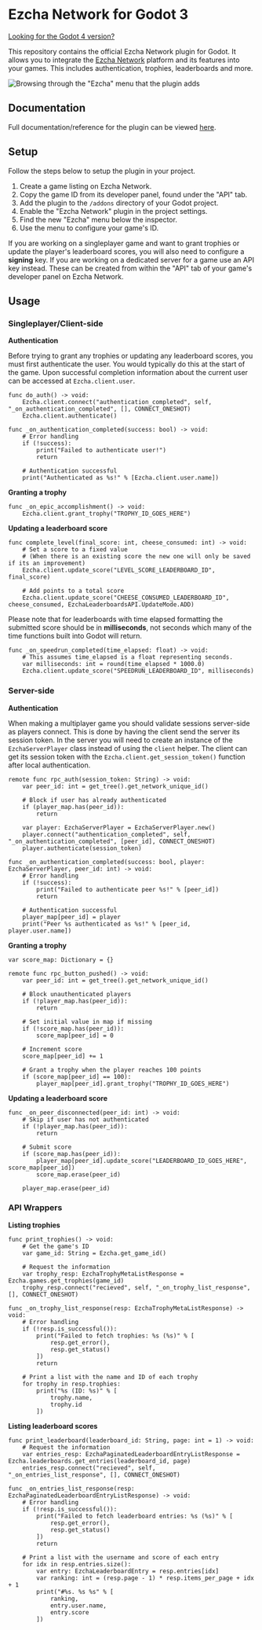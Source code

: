 # Ezcha Network for Godot 3

[Looking for the Godot 4 version?](https://github.com/ezcha-network/godot-plugin/tree/godot-4.x)

This repository contains the official Ezcha Network plugin for Godot. It allows you to
integrate the [Ezcha Network](https://ezcha.net/) platform and its features into your games.
This includes authentication, trophies, leaderboards and more.

![Browsing through the "Ezcha" menu that the plugin adds](https://github.com/ezcha-network/godot-plugin/assets/15235673/db396bc5-b509-4545-ac10-c30b894b9031)

## Documentation

Full documentation/reference for the plugin can be viewed [here](docs.md).

## Setup

Follow the steps below to setup the plugin in your project.

1. Create a game listing on Ezcha Network.
2. Copy the game ID from its developer panel, found under the "API" tab.
3. Add the plugin to the `/addons` directory of your Godot project.
4. Enable the "Ezcha Network" plugin in the project settings.
5. Find the new "Ezcha" menu below the inspector.
6. Use the menu to configure your game's ID.

If you are working on a singleplayer game and want to grant trophies or update the player's
leaderboard scores, you will also need to configure a **signing** key. If you are working on
a dedicated server for a game use an API key instead. These can be
created from within the "API" tab of your game's developer panel on Ezcha Network.

## Usage

### Singleplayer/Client-side

**Authentication**

Before trying to grant any trophies or updating any leaderboard scores, you must first
authenticate the user. You would typically do this at the start of the game. Upon successful
completion information about the current user can be accessed at `Ezcha.client.user`.

```gdscript
func do_auth() -> void:
	Ezcha.client.connect("authentication_completed", self, "_on_authentication_completed", [], CONNECT_ONESHOT)
	Ezcha.client.authenticate()

func _on_authentication_completed(success: bool) -> void:
	# Error handling
	if (!success):
		print("Failed to authenticate user!")
		return
	
	# Authentication successful
	print("Authenticated as %s!" % [Ezcha.client.user.name])
```

**Granting a trophy**

```gdscript
func _on_epic_accomplishment() -> void:
	Ezcha.client.grant_trophy("TROPHY_ID_GOES_HERE")
```

**Updating a leaderboard score**

```gdscript
func complete_level(final_score: int, cheese_consumed: int) -> void:
	# Set a score to a fixed value
	# (When there is an existing score the new one will only be saved if its an improvement)
	Ezcha.client.update_score("LEVEL_SCORE_LEADERBOARD_ID", final_score)
	
	# Add points to a total score
	Ezcha.client.update_score("CHEESE_CONSUMED_LEADERBOARD_ID", cheese_consumed, EzchaLeaderboardsAPI.UpdateMode.ADD)
```

Please note that for leaderboards with time elapsed formatting the submitted score should be in **milliseconds**, not seconds which many of the time functions built into Godot will return.

```gdscript
func _on_speedrun_completed(time_elapsed: float) -> void:
	# This assumes time_elapsed is a float representing seconds.
	var milliseconds: int = round(time_elapsed * 1000.0)
	Ezcha.client.update_score("SPEEDRUN_LEADERBOARD_ID", milliseconds)
```

### Server-side

**Authentication**

When making a multiplayer game you should validate sessions server-side as players connect.
This is done by having the client send the server its session token.
In the server you will need to create an instance of the `EzchaServerPlayer` class
instead of using the `client` helper. The client can get its session token with the
`Ezcha.client.get_session_token()` function after local authentication.

```gdscript
remote func rpc_auth(session_token: String) -> void:
	var peer_id: int = get_tree().get_network_unique_id()
	
	# Block if user has already authenticated
	if (player_map.has(peer_id)):
		return

	var player: EzchaServerPlayer = EzchaServerPlayer.new()
	player.connect("authentication_completed", self, "_on_authentication_completed", [peer_id], CONNECT_ONESHOT)
	player.authenticate(session_token)

func _on_authentication_completed(success: bool, player: EzchaServerPlayer, peer_id: int) -> void:
	# Error handling
	if (!success):
		print("Failed to authenticate peer %s!" % [peer_id])
		return
	
	# Authentication successful
	player_map[peer_id] = player
	print("Peer %s authenticated as %s!" % [peer_id, player.user.name])
```

**Granting a trophy**

```gdscript
var score_map: Dictionary = {}

remote func rpc_button_pushed() -> void:
	var peer_id: int = get_tree().get_network_unique_id()
	
	# Block unauthenticated players
	if (!player_map.has(peer_id)):
		return
	
	# Set initial value in map if missing
	if (!score_map.has(peer_id)):
		score_map[peer_id] = 0
	
	# Increment score
	score_map[peer_id] += 1
	
	# Grant a trophy when the player reaches 100 points
	if (score_map[peer_id] == 100):
		player_map[peer_id].grant_trophy("TROPHY_ID_GOES_HERE")
```

**Updating a leaderboard score**

```gdscript
func _on_peer_disconnected(peer_id: int) -> void:
	# Skip if user has not authenticated
	if (!player_map.has(peer_id)):
		return
	
	# Submit score
	if (score_map.has(peer_id)):
		player_map[peer_id].update_score("LEADERBOARD_ID_GOES_HERE", score_map[peer_id])
		score_map.erase(peer_id)
	
	player_map.erase(peer_id)
```

### API Wrappers

**Listing trophies**

```gdscript
func print_trophies() -> void:
	# Get the game's ID
	var game_id: String = Ezcha.get_game_id()
	
	# Request the information
	var trophy_resp: EzchaTrophyMetaListResponse = Ezcha.games.get_trophies(game_id)
	trophy_resp.connect("recieved", self, "_on_trophy_list_response", [], CONNECT_ONESHOT)

func _on_trophy_list_response(resp: EzchaTrophyMetaListResponse) -> void:
	# Error handling
	if (!resp.is_successful()):
		print("Failed to fetch trophies: %s (%s)" % [
			resp.get_error(),
			resp.get_status()
		])
		return
	
	# Print a list with the name and ID of each trophy
	for trophy in resp.trophies:
		print("%s (ID: %s)" % [
			trophy.name,
			trophy.id
		])
```

**Listing leaderboard scores**

```gdscript
func print_leaderboard(leaderboard_id: String, page: int = 1) -> void:
	# Request the information
	var entries_resp: EzchaPaginatedLeaderboardEntryListResponse = Ezcha.leaderboards.get_entries(leaderboard_id, page)
	entries_resp.connect("recieved", self, "_on_entries_list_response", [], CONNECT_ONESHOT)

func _on_entries_list_response(resp: EzchaPaginatedLeaderboardEntryListResponse) -> void:
	# Error handling
	if (!resp.is_successful()):
		print("Failed to fetch leaderboard entries: %s (%s)" % [
			resp.get_error(),
			resp.get_status()
		])
		return
	
	# Print a list with the username and score of each entry
	for idx in resp.entries.size():
		var entry: EzchaLeaderboardEntry = resp.entries[idx]
		var ranking: int = (resp.page - 1) * resp.items_per_page + idx + 1
		print("#%s. %s %s" % [
			ranking,
			entry.user.name,
			entry.score
		])
```
